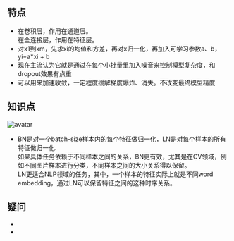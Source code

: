 ## 特点
- 在卷积层，作用在通道层。  
在全连接层，作用在特征层。
- 对x1到xm，先求xi的均值和方差，再对x归一化，再加入可学习参数a、b，  yi=a*xi + b
- 现在主流认为它就是通过在每个小批量里加入噪音来控制模型复杂度，和dropout效果有点重
- 可以用来加速收敛，一定程度缓解梯度爆炸、消失。不改变最终模型精度
## 知识点
![avatar](img\1655947104389.jpg)
- BN是对一个batch-size样本内的每个特征做归一化，LN是对每个样本的所有特征做归一化.  
如果具体任务依赖于不同样本之间的关系，BN更有效，尤其是在CV领域，例如不同图片样本进行分类，不同样本之间的大小关系得以保留。  
LN更适合NLP领域的任务，其中，一个样本的特征实际上就是不同word embedding，通过LN可以保留特征之间的这种时序关系。
## 疑问
- 
- 
